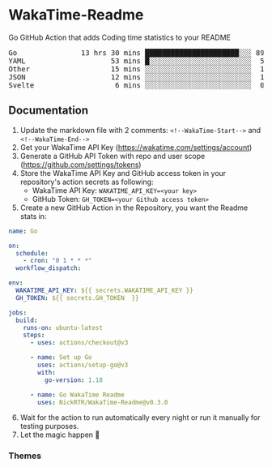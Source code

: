 # WakaTime-Readme

Go GitHub Action that adds Coding time statistics to your README

<!--WakaTime-Start-->
<pre>Go               13 hrs 30 mins ██████████████████████░░░ 89.13 %</br>YAML                    53 mins █░░░░░░░░░░░░░░░░░░░░░░░░  5.86 %</br>Other                   15 mins ░░░░░░░░░░░░░░░░░░░░░░░░░  1.65 %</br>JSON                    12 mins ░░░░░░░░░░░░░░░░░░░░░░░░░  1.39 %</br>Svelte                   6 mins ░░░░░░░░░░░░░░░░░░░░░░░░░  0.66 %</br></pre>
<!--WakaTime-End-->

## Documentation

1. Update the markdown file with 2 comments:
   `<!--WakaTime-Start-->` and `<!--WakaTime-End-->`
2. Get your WakaTime API Key (https://wakatime.com/settings/account)
3. Generate a GitHub API Token with repo and user scope (https://github.com/settings/tokens)
4. Store the WakaTime API Key and GitHub access token in your repository's action secrets as following:
   - WakaTime API Key: `WAKATIME_API_KEY=<your key>`
   - GitHub Token: `GH_TOKEN=<your Github access token>`
5. Create a new GitHub Action in the Repository, you want the Readme stats in:

```yml
name: Go

on:
  schedule:
    - cron: "0 1 * * *"
  workflow_dispatch:

env:
  WAKATIME_API_KEY: ${{ secrets.WAKATIME_API_KEY }}
  GH_TOKEN: ${{ secrets.GH_TOKEN  }}

jobs:
  build:
    runs-on: ubuntu-latest
    steps:
      - uses: actions/checkout@v3

      - name: Set up Go
        uses: actions/setup-go@v3
        with:
          go-version: 1.18

      - name: Go WakaTime Readme
        uses: NickRTR/WakaTime-Readme@v0.3.0
```

6. Wait for the action to run automatically every night or run it manually for testing purposes.
7. Let the magic happen 🚀

### Themes
